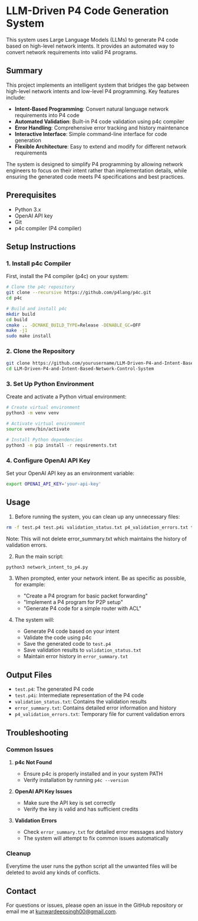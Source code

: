 # LLM-Driven P4 Code Generation System

This system uses Large Language Models (LLMs) to generate P4 code based on high-level network intents. It provides an automated way to convert network requirements into valid P4 programs.

## Summary

This project implements an intelligent system that bridges the gap between high-level network intents and low-level P4 programming. Key features include:

- **Intent-Based Programming**: Convert natural language network requirements into P4 code
- **Automated Validation**: Built-in P4 code validation using p4c compiler
- **Error Handling**: Comprehensive error tracking and history maintenance
- **Interactive Interface**: Simple command-line interface for code generation
- **Flexible Architecture**: Easy to extend and modify for different network requirements

The system is designed to simplify P4 programming by allowing network engineers to focus on their intent rather than implementation details, while ensuring the generated code meets P4 specifications and best practices.

## Prerequisites

- Python 3.x
- OpenAI API key
- Git
- p4c compiler (P4 compiler)

## Setup Instructions

### 1. Install p4c Compiler

First, install the P4 compiler (p4c) on your system:

```bash
# Clone the p4c repository
git clone --recursive https://github.com/p4lang/p4c.git
cd p4c

# Build and install p4c
mkdir build
cd build
cmake .. -DCMAKE_BUILD_TYPE=Release -DENABLE_GC=OFF
make -j1
sudo make install
```

### 2. Clone the Repository

```bash
git clone https://github.com/yourusername/LLM-Driven-P4-and-Intent-Based-Network-Control-System.git
cd LLM-Driven-P4-and-Intent-Based-Network-Control-System
```

### 3. Set Up Python Environment

Create and activate a Python virtual environment:

```bash
# Create virtual environment
python3 -m venv venv

# Activate virtual environment
source venv/bin/activate

# Install Python dependencies
python3 -m pip install -r requirements.txt
```

### 4. Configure OpenAI API Key

Set your OpenAI API key as an environment variable:

```bash
export OPENAI_API_KEY='your-api-key'
```

## Usage

1. Before running the system, you can clean up any unnecessary files:
```bash
rm -f test.p4 test.p4i validation_status.txt p4_validation_errors.txt temp_errors.txt
```
Note: This will not delete error_summary.txt which maintains the history of validation errors.

2. Run the main script:
```bash
python3 network_intent_to_p4.py
```

3. When prompted, enter your network intent. Be as specific as possible, for example:
   - "Create a P4 program for basic packet forwarding"
   - "Implement a P4 program for P2P setup"
   - "Generate P4 code for a simple router with ACL"

4. The system will:
   - Generate P4 code based on your intent
   - Validate the code using p4c
   - Save the generated code to `test.p4`
   - Save validation results to `validation_status.txt`
   - Maintain error history in `error_summary.txt`

## Output Files

- `test.p4`: The generated P4 code
- `test.p4i`: Intermediate representation of the P4 code
- `validation_status.txt`: Contains the validation results
- `error_summary.txt`: Contains detailed error information and history
- `p4_validation_errors.txt`: Temporary file for current validation errors

## Troubleshooting

### Common Issues

1. **p4c Not Found**
   - Ensure p4c is properly installed and in your system PATH
   - Verify installation by running `p4c --version`

2. **OpenAI API Key Issues**
   - Make sure the API key is set correctly
   - Verify the key is valid and has sufficient credits

3. **Validation Errors**
   - Check `error_summary.txt` for detailed error messages and history
   - The system will attempt to fix common issues automatically

### Cleanup

Everytime the user runs the python script all the unwanted files will be deleted to avoid any kinds of conflicts.

## Contact

For questions or issues, please open an issue in the GitHub repository or email me at kunwardeepsingh00@gmail.com.

